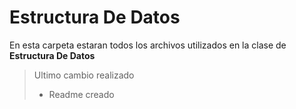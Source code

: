 # Estructura De Datos

En esta carpeta estaran todos los archivos utilizados
en la clase de **Estructura De Datos**

>Ultimo cambio realizado
>- Readme creado
